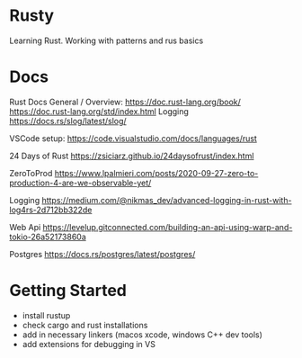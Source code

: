 # Rusty
Learning Rust.  Working with patterns and rus basics

# Docs
Rust Docs
    General / Overview:
        https://doc.rust-lang.org/book/
        https://doc.rust-lang.org/std/index.html
    Logging
        https://docs.rs/slog/latest/slog/

VSCode setup:
    https://code.visualstudio.com/docs/languages/rust

24 Days of Rust
    https://zsiciarz.github.io/24daysofrust/index.html

ZeroToProd
    https://www.lpalmieri.com/posts/2020-09-27-zero-to-production-4-are-we-observable-yet/

Logging
    https://medium.com/@nikmas_dev/advanced-logging-in-rust-with-log4rs-2d712bb322de

Web Api
    https://levelup.gitconnected.com/building-an-api-using-warp-and-tokio-26a52173860a
    
Postgres
    https://docs.rs/postgres/latest/postgres/

# Getting Started
- install rustup
- check cargo and rust installations
- add in necessary linkers (macos xcode, windows C++ dev tools)
- add extensions for debugging in VS
